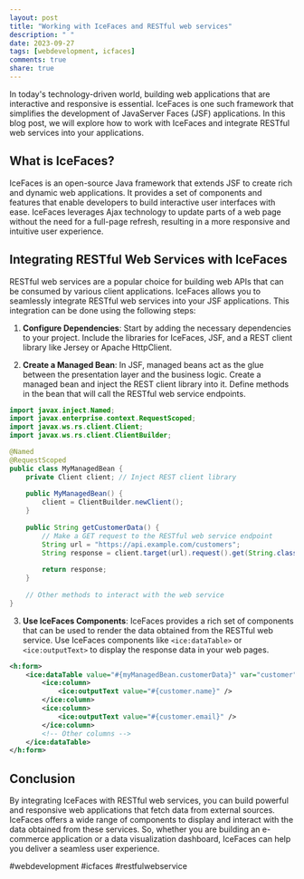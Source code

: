 ```yaml
---
layout: post
title: "Working with IceFaces and RESTful web services"
description: " "
date: 2023-09-27
tags: [webdevelopment, icfaces]
comments: true
share: true
---
```


In today's technology-driven world, building web applications that are interactive and responsive is essential. IceFaces is one such framework that simplifies the development of JavaServer Faces (JSF) applications. In this blog post, we will explore how to work with IceFaces and integrate RESTful web services into your applications.

## What is IceFaces?

IceFaces is an open-source Java framework that extends JSF to create rich and dynamic web applications. It provides a set of components and features that enable developers to build interactive user interfaces with ease. IceFaces leverages Ajax technology to update parts of a web page without the need for a full-page refresh, resulting in a more responsive and intuitive user experience.

## Integrating RESTful Web Services with IceFaces

RESTful web services are a popular choice for building web APIs that can be consumed by various client applications. IceFaces allows you to seamlessly integrate RESTful web services into your JSF applications. This integration can be done using the following steps:

1. **Configure Dependencies**: Start by adding the necessary dependencies to your project. Include the libraries for IceFaces, JSF, and a REST client library like Jersey or Apache HttpClient.

2. **Create a Managed Bean**: In JSF, managed beans act as the glue between the presentation layer and the business logic. Create a managed bean and inject the REST client library into it. Define methods in the bean that will call the RESTful web service endpoints.

```java
import javax.inject.Named;
import javax.enterprise.context.RequestScoped;
import javax.ws.rs.client.Client;
import javax.ws.rs.client.ClientBuilder;

@Named
@RequestScoped
public class MyManagedBean {
    private Client client; // Inject REST client library
    
    public MyManagedBean() {
        client = ClientBuilder.newClient();
    }
    
    public String getCustomerData() {
        // Make a GET request to the RESTful web service endpoint
        String url = "https://api.example.com/customers";
        String response = client.target(url).request().get(String.class);
        
        return response;
    }
    
    // Other methods to interact with the web service
}
```

3. **Use IceFaces Components**: IceFaces provides a rich set of components that can be used to render the data obtained from the RESTful web service. Use IceFaces components like `<ice:dataTable>` or `<ice:outputText>` to display the response data in your web pages.

```xml
<h:form>
    <ice:dataTable value="#{myManagedBean.customerData}" var="customer">
        <ice:column>
            <ice:outputText value="#{customer.name}" />
        </ice:column>
        <ice:column>
            <ice:outputText value="#{customer.email}" />
        </ice:column>
        <!-- Other columns -->
    </ice:dataTable>
</h:form>
```

## Conclusion

By integrating IceFaces with RESTful web services, you can build powerful and responsive web applications that fetch data from external sources. IceFaces offers a wide range of components to display and interact with the data obtained from these services. So, whether you are building an e-commerce application or a data visualization dashboard, IceFaces can help you deliver a seamless user experience.

#webdevelopment #icfaces #restfulwebservice